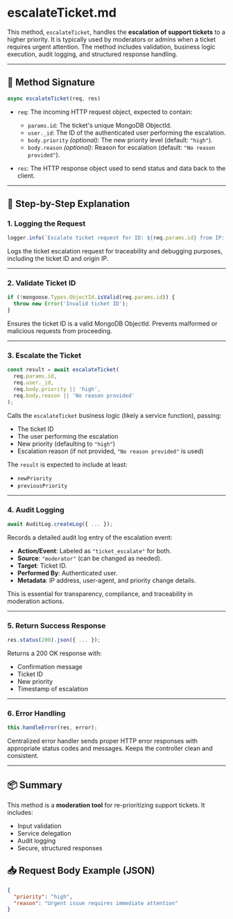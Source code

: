 # escalateTicket.md

This method, `escalateTicket`, handles the **escalation of support tickets** to a higher priority. It is typically used by moderators or admins when a ticket requires urgent attention. The method includes validation, business logic execution, audit logging, and structured response handling.

---

## 🔧 Method Signature

```js
async escalateTicket(req, res)
````

* `req`: The incoming HTTP request object, expected to contain:

  * `params.id`: The ticket's unique MongoDB ObjectId.
  * `user._id`: The ID of the authenticated user performing the escalation.
  * `body.priority` *(optional)*: The new priority level (default: `"high"`).
  * `body.reason` *(optional)*: Reason for escalation (default: `"No reason provided"`).

* `res`: The HTTP response object used to send status and data back to the client.

---

## 📝 Step-by-Step Explanation

### 1. **Logging the Request**

```js
logger.info(`Escalate ticket request for ID: ${req.params.id} from IP: ${req.ip}`);
```

Logs the ticket escalation request for traceability and debugging purposes, including the ticket ID and origin IP.

---

### 2. **Validate Ticket ID**

```js
if (!mongoose.Types.ObjectId.isValid(req.params.id)) {
  throw new Error('Invalid ticket ID');
}
```

Ensures the ticket ID is a valid MongoDB ObjectId. Prevents malformed or malicious requests from proceeding.

---

### 3. **Escalate the Ticket**

```js
const result = await escalateTicket(
  req.params.id,
  req.user._id,
  req.body.priority || 'high',
  req.body.reason || 'No reason provided'
);
```

Calls the `escalateTicket` business logic (likely a service function), passing:

* The ticket ID
* The user performing the escalation
* New priority (defaulting to `"high"`)
* Escalation reason (if not provided, `"No reason provided"` is used)

The `result` is expected to include at least:

* `newPriority`
* `previousPriority`

---

### 4. **Audit Logging**

```js
await AuditLog.createLog({ ... });
```

Records a detailed audit log entry of the escalation event:

* **Action/Event**: Labeled as `"ticket_escalate"` for both.
* **Source**: `"moderator"` (can be changed as needed).
* **Target**: Ticket ID.
* **Performed By**: Authenticated user.
* **Metadata**: IP address, user-agent, and priority change details.

This is essential for transparency, compliance, and traceability in moderation actions.

---

### 5. **Return Success Response**

```js
res.status(200).json({ ... });
```

Returns a 200 OK response with:

* Confirmation message
* Ticket ID
* New priority
* Timestamp of escalation

---

### 6. **Error Handling**

```js
this.handleError(res, error);
```

Centralized error handler sends proper HTTP error responses with appropriate status codes and messages. Keeps the controller clean and consistent.

---

## 📦 Summary

This method is a **moderation tool** for re-prioritizing support tickets. It includes:

* Input validation
* Service delegation
* Audit logging
* Secure, structured responses

## 📥 Request Body Example (JSON)

```json
{
  "priority": "high",
  "reason": "Urgent issue requires immediate attention"
}
```
